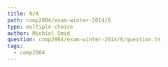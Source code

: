 ```yaml
---
title: N/A
path: comp2804/exam-winter-2014/6
type: multiple-choice
author: Michiel Smid
question: comp2804/exam-winter-2014/6/question.ts
tags:
  - comp2804
---
```

